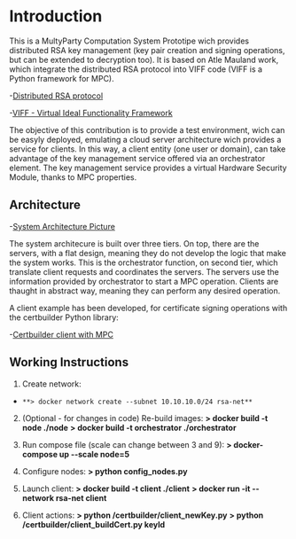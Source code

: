 # Introduction
This is a MultyParty Computation System Prototipe wich provides distributed RSA key management (key pair creation and signing operations, but can be extended to decryption too). 
It is based on Atle Mauland work, which integrate the distributed RSA protocol into VIFF code (VIFF is a Python framework for MPC).

-[Distributed RSA protocol](https://www.researchgate.net/publication/266524261_Realizing_Distributed_RSA_using_Secure_Multiparty_Computations)

-[VIFF - Virtual Ideal Functionality Framework](http://viff.dk/)

The objective of this contribution is to provide a test environment, wich can be easyly deployed, emulating a cloud server architecture wich provides a service for clients. In this way, a client entity (one user or domain), can take advantage of the key management service offered via an orchestrator element. The key management service provides a virtual Hardware Security Module, thanks to MPC properties.

## Architecture

-[System Architecture Picture](https://github.com/dmoralesescalera/RSA-MPC-server/blob/master/pics/architecture.jpg)

The system architecure is built over three tiers. On top, there are the servers, with a flat design, meaning they do not develop the logic that make the system works. This is the orchestrator function, on second tier, which translate client requests and coordinates the servers.
The servers use the information provided by orchestrator to start a MPC operation. Clients are thaught in abstract way, meaning they can perform any desired operation.

A client example has been developed, for certificate signing operations with the certbuilder Python library:

-[Certbuilder client with MPC](https://github.com/dmoralesescalera/certbuilder)

## Working Instructions

1. Create network:
  - `**> docker network create --subnet 10.10.10.0/24 rsa-net**`
 
2. (Optional - for changes in code) Re-build images:
  **> docker build -t node ./node**
  **> docker build -t orchestrator ./orchestrator**
  
3. Run compose file (scale can change between 3 and 9):
  **> docker-compose up --scale node=5**
  
4. Configure nodes:
  **> python config_nodes.py**
  
5. Launch client:
  **> docker build -t client ./client**
  **> docker run -it --network rsa-net client**
  
6. Client actions:
  **> python /certbuilder/client_newKey.py**
  **> python /certbuilder/client_buildCert.py keyId**
